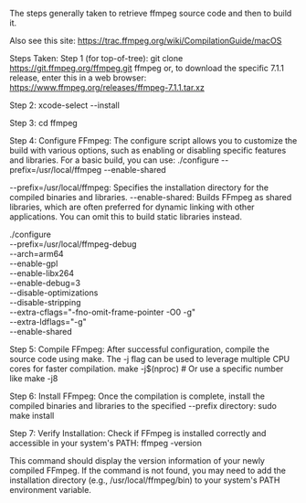 The steps generally taken to retrieve ffmpeg source code and then to build it.

Also see this site:
  https://trac.ffmpeg.org/wiki/CompilationGuide/macOS


Steps Taken:
Step 1 (for top-of-tree):
  git clone https://git.ffmpeg.org/ffmpeg.git ffmpeg
or, to download the specific 7.1.1 release, enter this in a web browser:
  https://www.ffmpeg.org/releases/ffmpeg-7.1.1.tar.xz


Step 2:
  xcode-select --install


Step 3:
  cd ffmpeg


Step 4: Configure FFmpeg:
The configure script allows you to customize the build with various options, such as enabling or disabling specific features and libraries. For a basic build, you can use:
  ./configure --prefix=/usr/local/ffmpeg --enable-shared

  --prefix=/usr/local/ffmpeg: Specifies the installation directory for the compiled binaries and libraries.
  --enable-shared: Builds FFmpeg as shared libraries, which are often preferred for dynamic linking with other applications. You can omit this to build static libraries instead.

./configure \
  --prefix=/usr/local/ffmpeg-debug \
  --arch=arm64 \
  --enable-gpl \
  --enable-libx264 \
  --enable-debug=3 \
  --disable-optimizations \
  --disable-stripping \
  --extra-cflags="-fno-omit-frame-pointer -O0 -g" \
  --extra-ldflags="-g" \
  --enable-shared


Step 5: Compile FFmpeg:
After successful configuration, compile the source code using make. The -j flag can be used to leverage multiple CPU cores for faster compilation.
  make -j$(nproc) # Or use a specific number like make -j8


Step 6: Install FFmpeg:
Once the compilation is complete, install the compiled binaries and libraries to the specified --prefix directory:
  sudo make install

Step 7: Verify Installation:
Check if FFmpeg is installed correctly and accessible in your system's PATH:
  ffmpeg -version

This command should display the version information of your newly compiled FFmpeg. If the command is not found, you may need to add the installation directory (e.g., /usr/local/ffmpeg/bin) to your system's PATH environment variable.
